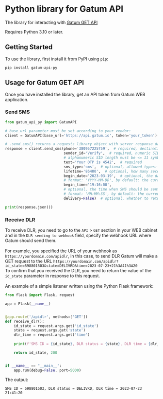 # Python library for Gatum API

The library for interacting with [Gatum GET API](https://api.gatum.io/desc/)

Requires Python 3.10 or later.

## Getting Started

To use the library, first install it from PyPI using `pip`:

    pip install gatum-api-py


## Usage for Gatum GET API
Once you have installed the library, get an API token from Gatum WEB application.
### Send SMS

```py
from gatum_api_py import GatumAPI

# base_url parameter must be set according to your vendor:
client = GatumAPI(base_url='https://api.gatum.io', token='your_token')

# .send_sms() returns a requests library object with server response data
response = client.send_sms(phone='380957225759',  # required, destination phone number in MSISDN format
                           sender_id='Verify',  # required, numeric SID length must be 3-15 symbols, 
                           # alphanumeric SID length must be <= 11 symbols
                           text='Your OTP is 4542',  # required
                           sms_type='sms',  # optional, allowed types: 'sms', 'hlr', 'mnp', by default: 'sms'
                           lifetime='86400',  # optional, how many seconds this SMS will live, by default: '86400'
                           begin_date='2023-03-19',  # optional, the date when SMS should be sent,
                           # format: 'YYYY-MM-DD', by default: the current date
                           begin_time='19:16:00',
                           # optional, the time when SMS should be sent in GMT+0 in selected beginDate,
                           # format: 'HH:MM:SS', by default: the current time
                           delivery=False)  # optional, whether to return the DLR, 'TRUE' or 'FALSE', by default: 'TRUE'

print(response.json())
```
### Receive DLR 
To receive DLR, you need to go to the `API` > `GET` section in your WEB cabinet and in the `DLR sending to webhook` field, specify the webhook URL where Gatum should send them.<br><br>
For example, you specified the URL of your webhook as `https://yourdomain.com/apidlr`, in this case, to send DLR Gatum will make a GET request to the URL `https://yourdomain.com/apidlr?id_state=598801503&state=DELIVRD&time=2023-07-23+21%3A41%3A20` <br>
To confirm that you received the DLR, you need to return the value of the `id_state` parameter in response to this request. <br><br>
An example of a simple listener written using the Python Flask framework:
```py
from flask import Flask, request

app = Flask(__name__)


@app.route('/apidlr', methods=['GET'])
def receive_dlr():
    id_state = request.args.get('id_state')
    state = request.args.get('state')
    dlr_time = request.args.get('time')
    
    print(f'SMS ID = {id_state}, DLR status = {state}, DLR time = {dlr_time}')

    return id_state, 200


if __name__ == "__main__":
    app.run(debug=False, port=5000)
```
The output: 
```
SMS ID = 598801503, DLR status = DELIVRD, DLR time = 2023-07-23 21:41:20
```



